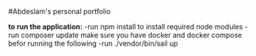 #Abdeslam's personal portfolio

**to run the application:**
-run npm install to install required node modules
-run composer update
make sure you have docker and docker compose befor running the following
-run ./vendor/bin/sail up

